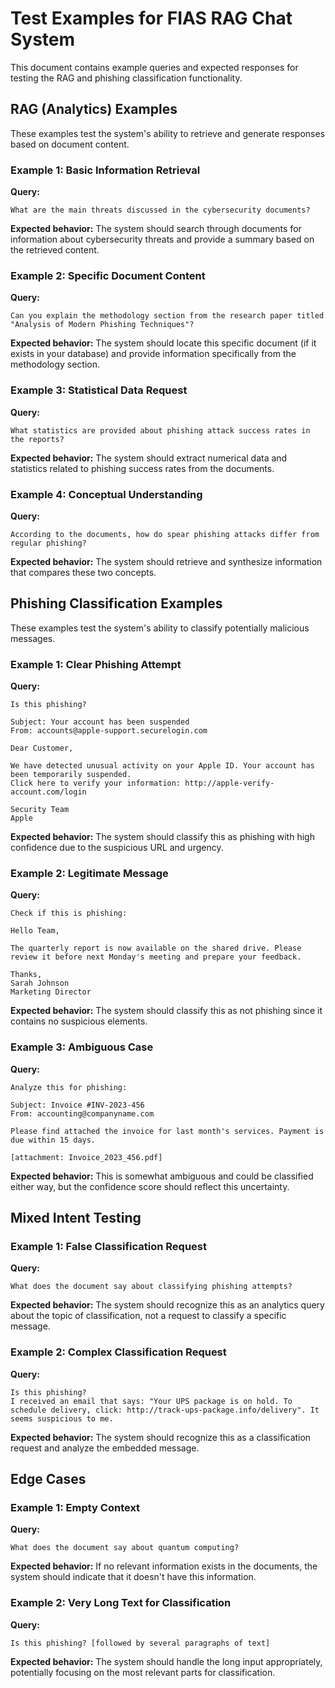 # Test Examples for FIAS RAG Chat System

This document contains example queries and expected responses for testing the RAG and phishing classification functionality.

## RAG (Analytics) Examples

These examples test the system's ability to retrieve and generate responses based on document content.

### Example 1: Basic Information Retrieval

**Query:**
```
What are the main threats discussed in the cybersecurity documents?
```

**Expected behavior:** The system should search through documents for information about cybersecurity threats and provide a summary based on the retrieved content.

### Example 2: Specific Document Content

**Query:**
```
Can you explain the methodology section from the research paper titled "Analysis of Modern Phishing Techniques"?
```

**Expected behavior:** The system should locate this specific document (if it exists in your database) and provide information specifically from the methodology section.

### Example 3: Statistical Data Request

**Query:**
```
What statistics are provided about phishing attack success rates in the reports?
```

**Expected behavior:** The system should extract numerical data and statistics related to phishing success rates from the documents.

### Example 4: Conceptual Understanding

**Query:**
```
According to the documents, how do spear phishing attacks differ from regular phishing?
```

**Expected behavior:** The system should retrieve and synthesize information that compares these two concepts.

## Phishing Classification Examples

These examples test the system's ability to classify potentially malicious messages.

### Example 1: Clear Phishing Attempt

**Query:**
```
Is this phishing?

Subject: Your account has been suspended
From: accounts@apple-support.securelogin.com

Dear Customer,

We have detected unusual activity on your Apple ID. Your account has been temporarily suspended.
Click here to verify your information: http://apple-verify-account.com/login

Security Team
Apple
```

**Expected behavior:** The system should classify this as phishing with high confidence due to the suspicious URL and urgency.

### Example 2: Legitimate Message

**Query:**
```
Check if this is phishing:

Hello Team,

The quarterly report is now available on the shared drive. Please review it before next Monday's meeting and prepare your feedback.

Thanks,
Sarah Johnson
Marketing Director
```

**Expected behavior:** The system should classify this as not phishing since it contains no suspicious elements.

### Example 3: Ambiguous Case

**Query:**
```
Analyze this for phishing:

Subject: Invoice #INV-2023-456
From: accounting@companyname.com

Please find attached the invoice for last month's services. Payment is due within 15 days.

[attachment: Invoice_2023_456.pdf]
```

**Expected behavior:** This is somewhat ambiguous and could be classified either way, but the confidence score should reflect this uncertainty.

## Mixed Intent Testing

### Example 1: False Classification Request

**Query:**
```
What does the document say about classifying phishing attempts?
```

**Expected behavior:** The system should recognize this as an analytics query about the topic of classification, not a request to classify a specific message.

### Example 2: Complex Classification Request

**Query:**
```
Is this phishing?
I received an email that says: "Your UPS package is on hold. To schedule delivery, click: http://track-ups-package.info/delivery". It seems suspicious to me.
```

**Expected behavior:** The system should recognize this as a classification request and analyze the embedded message.

## Edge Cases

### Example 1: Empty Context

**Query:**
```
What does the document say about quantum computing?
```

**Expected behavior:** If no relevant information exists in the documents, the system should indicate that it doesn't have this information.

### Example 2: Very Long Text for Classification

**Query:**
```
Is this phishing? [followed by several paragraphs of text]
```

**Expected behavior:** The system should handle the long input appropriately, potentially focusing on the most relevant parts for classification.
